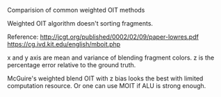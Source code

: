 Comparision of common weighted OIT methods

Weighted OIT algorithm doesn't sorting fragments.

Reference:
http://jcgt.org/published/0002/02/09/paper-lowres.pdf
https://cg.ivd.kit.edu/english/mboit.php

x and y axis are mean and variance of blending fragment colors. z is the percentage error relative to the ground truth.

McGuire's weighted blend OIT with z bias looks the best with limited computation resource. Or one can use MOIT if ALU is strong enough.


